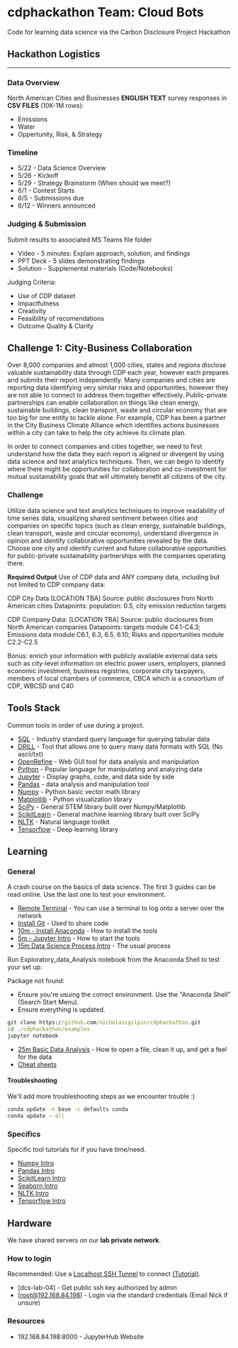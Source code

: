 # cdphackathon Team: Cloud Bots
Code for learning data science via the Carbon Disclosure Project Hackathon

## Hackathon Logistics
----------------------

### Data Overview
North American Cities and Businesses **ENGLISH TEXT** survey responses in **CSV FILES** (10K-1M rows):
- Emissions
- Water
- Oppertunity, Risk, & Strategy

### Timeline
- 5/22 - Data Science Overview
- 5/26 - Kickoff
- 5/29 - Strategy Brainstorm (When should we meet?)
- 6/1 - Contest Starts
- 6/5 - Submissions due
- 6/12 - Winners announced

### Judging & Submission
Submit results to associated MS Teams file folder
- Video - 5 minutes: Explain approach, solution, and findings
- PPT Deck - 5 slides demonstrating findings
- Solution - Supplemental materials (Code/Notebooks)

Judging Criteria:
- Use of CDP dataset
- Impactfulness
- Creativity
- Feasibility of recomendations
- Outcome Quality & Clarity

## Challenge 1: City-Business Collaboration
Over 8,000 companies and almost 1,000 cities, states and regions disclose valuable sustainability data through CDP each year, however each prepares and submits their report independently. Many companies and cities are reporting data identifying very similar risks and opportunities, however they are not able to connect to address them together effectively. Public-private partnerships can enable collaboration on things like clean energy, sustainable buildings, clean transport, waste and circular economy that are too big for one entity to tackle alone. For example, CDP has been a partner in the City Business Climate Alliance which identifies actions businesses within a city can take to help the city achieve its climate plan.

In order to connect companies and cities together, we need to first understand how the data they each report is aligned or divergent by using data science and text analytics techniques. Then, we can begin to identify where there might be opportunities for collaboration and co-investment for mutual sustainability goals that will ultimately benefit all citizens of the city.

### Challenge
Utilize data science and text analytics techniques to improve readability of time series data, visualizing shared sentiment between cities and companies on specific topics (such as clean energy, sustainable buildings, clean transport, waste and circular economy), understand divergence in opinion and identify collaborative opportunities revealed by the data.
Choose one city and identify current and future collaborative opportunities for public-private sustainability partnerships with the companies operating there.


**Required Output**
Use of CDP data and ANY company data, including but not limited to CDP company data:

CDP City Data [LOCATION TBA]
Source: public disclosures from North American cities
Datapoints: population: 0.5, city emission reduction targets

CDP Company Data: [LOCATION TBA] Source:
public disclosures from North American companies
Datapoints: targets module C4.1-C4.3; Emissions data module C6.1, 6.3, 6.5, 6.10; Risks and opportunities module C2.2-C2.5

Bonus: enrich your information with publicly available external data sets such as city-level information on electric power users, employers, planned economic investment, business registries, corporate city taxpayers, members of local chambers of commerce, CBCA which is a consortium of CDP, WBCSD and C40

## Tools Stack
Common tools in order of use during a project.
 - [SQL](https://www.w3schools.com/sql/) - Industry standard query language for querying tabular data
 - [DRILL](https://drill.apache.org/) - Tool that allows one to query many data formats with SQL (No ascii/txt)
 - [OpenRefine](http://openrefine.org/) - Web GUI tool for data analysis and manipulation
 - [Python](https://www.python.org/) - Popular language for manipulating and analyzing data
 - [Jupyter](https://jupyter.org/) - Display graphs, code, and data side by side
 - [Pandas](https://pandas.pydata.org/) - data analysis and manipulation tool
 - [Numpy](https://numpy.org/) - Python basic vector math library
 - [Matplotlib](https://matplotlib.org/) - Python visualization library
 - [SciPy](https://www.scipy.org/) - General STEM library built over Numpy/Matplotlib
 - [ScikitLearn](https://scikit-learn.org/stable/) - General machine learning library built over SciPy
 - [NLTK](https://www.nltk.org/) - Natural language toolkit
 - [Tensorflow](https://www.tensorflow.org/) - Deep learning library

## Learning

### General
A crash course on the basics of data science. The first 3 guides can be read online. Use the last one to test your environment.

- [Remote Terminal](https://mobaxterm.mobatek.net/features.html) - You can use a terminal to log onto a server over the network
- [Install Git](https://git-scm.com/downloads) - Used to share code
- [10m - Install Anaconda](https://nbviewer.jupyter.org/github/ipython-books/minibook-2nd-code/blob/master/chapter1/12-installation.ipynb) - How to install the tools
- [5m - Jupyter Intro](https://nbviewer.jupyter.org/github/ipython-books/minibook-2nd-code/blob/master/chapter1/13-nbui.ipynb) - How to start the tools
- [15m Data Science Process Intro](https://nbviewer.jupyter.org/github/Tanu-N-Prabhu/Python/blob/master/Top_Python_Libraries_Used_In_Data%C2%A0Science.ipynb) - The usual process

Run Exploratory_data_Analysis notebook from the Anaconda Shell to test your set up:

Package not found:
- Ensure you're usuing the correct environment. Use the "Anaconda Shell" (Search Start Menu).
- Ensure everything is updated.
```bat
git clone https://github.com/nicholascgilpin/cdphackathon.git
cd ./cdphackathon/examples
jupyter notebook
```
- [25m Basic Data Analysis](https://nbviewer.jupyter.org/github/Tanu-N-Prabhu/Python/blob/master/Exploratory_data_Analysis.ipynb) - How to open a file, clean it up, and get a feel for the data
- [Cheat sheets](https://towardsdatascience.com/collecting-data-science-cheat-sheets-d2cdff092855)

#### Troubleshooting
We'll add more troubleshooting steps as we encounter trouble :\)
```bat
conda update -n base -c defaults conda
conda update --all
```

### Specifics
Specific tool tutorials for if you have time/need.
- [Numpy Intro](https://jakevdp.github.io/PythonDataScienceHandbook/02.02-the-basics-of-numpy-arrays.html)
- [Pandas Intro](https://pandas.pydata.org/pandas-docs/stable/getting_started/10min.html)
- [ScikitLearn Intro](https://jakevdp.github.io/PythonDataScienceHandbook/05.02-introducing-scikit-learn.html)
- [Seaborn Intro](https://jakevdp.github.io/PythonDataScienceHandbook/04.14-visualization-with-seaborn.html)
- [NLTK Intro](https://nbviewer.jupyter.org/github/hb20007/hands-on-nltk-tutorial/blob/master/1-2-Text-Analysis-Using-nltk.text.ipynb)
- [Tensorflow Intro](https://nbviewer.jupyter.org/github/tensorflow/docs/blob/master/site/en/tutorials/quickstart/beginner.ipynb)

## Hardware
We have shared servers on our **lab private network**.

### How to login
Recommended: Use a [Localhost SSH Tunnel](https://www.ssh.com/ssh/tunneling/)  to connect [(Tutorial)](https://www.howtogeek.com/168145/how-to-use-ssh-tunneling/).
- [dcs-lab-04] - Get public ssh key authorized by admin
- [root@192.168.84.198] - Login via the standard credentials (Email Nick if unsure)

### Resources
- 192.168.84.198:8000 - JupyterHub Website